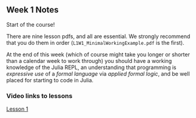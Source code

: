 ## Week 1 Notes

Start of the course!

There are nine lesson pdfs, and all are essential. We strongly recommend that you do them in order (`L1W1_MinimalWorkingExample.pdf` is the first).

At the end of this week (which of course might take you longer or shorter than a calendar week to work through) you should have a working knowledge of the Julia REPL, an understanding that programming is *expressive use* of a *formal language* via *applied formal logic*, and be well placed for starting to code in Julia.

### Video links to lessons
[Lesson 1](https://www.youtube.com/watch?v=L0TDqQCHigg&list=PLP8iPy9hna6Qpx0MgGyElJ5qFlaIXYf1R&index=2)

